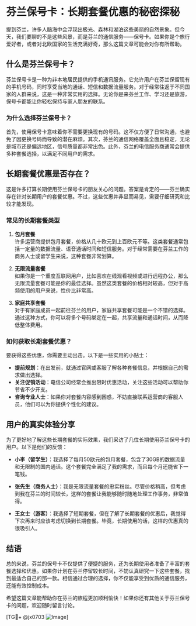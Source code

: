 # 芬兰保号卡：长期套餐优惠的秘密探秘

提到芬兰，许多人脑海中会浮现出极光、森林和湖泊这些美丽的自然景象。但今天，我们要聊的不是这些风景，而是芬兰的通信服务——保号卡。如果你是个旅行爱好者，或者对北欧国家的生活充满好奇，那么这篇文章可能会对你有所帮助。

## 什么是芬兰保号卡？

芬兰保号卡是一种为非本地居民提供的手机通讯服务。它允许用户在芬兰保留现有的手机号码，同时享受当地的通话、短信和数据流量服务。对于经常往返于不同国家的人群来说，这是一种非常实用的选择。无论你是来芬兰工作、学习还是旅游，保号卡都能让你轻松保持与家人朋友的联系。

### 为什么选择芬兰保号卡？

首先，使用保号卡意味着你不需要更换现有的号码。这不仅方便了日常沟通，也避免了因更换号码而导致的潜在麻烦。其次，芬兰的通信网络覆盖全面且稳定，无论是城市还是偏远地区，信号质量都非常出色。此外，芬兰的电信服务商通常会提供多种套餐选择，以满足不同用户的需求。

## 长期套餐优惠是否存在？

这是许多打算长期使用芬兰保号卡的朋友关心的问题。答案是肯定的——芬兰确实存在针对长期用户的套餐优惠。不过，这些优惠并非显而易见，需要仔细研究和比较才能发现。

### 常见的长期套餐类型

1. **包月套餐**  
   许多运营商提供包月套餐，价格从几十欧元到上百欧元不等。这类套餐通常包括一定量的数据流量、语音通话时间和短信服务。对于经常需要在芬兰工作的商务人士或留学生来说，这种套餐非常划算。

2. **无限流量套餐**  
   如果你是一个重度互联网用户，比如喜欢在线观看视频或进行远程办公，那么无限流量套餐可能是你的最佳选择。虽然这类套餐的价格相对较高，但对于高频使用的用户来说，性价比非常高。

3. **家庭共享套餐**  
   对于有家庭成员一起前往芬兰的用户，家庭共享套餐可能是一个不错的选择。通过这种方式，你可以将多个号码绑定在一起，共享流量和通话时间，从而降低整体费用。

### 如何获取长期套餐优惠？

要获得这些优惠，你需要主动出击。以下是一些实用的小贴士：

- **提前规划**：在出发前，就通过官网或客服了解各种套餐信息，并根据自己的需求做出选择。
- **关注促销活动**：电信公司经常会推出限时优惠活动，关注这些活动可以帮助你节省不少开支。
- **咨询专业人士**：如果你对套餐内容感到困惑，不妨直接联系运营商的客服人员，他们可以为你提供个性化的建议。

## 用户的真实体验分享

为了更好地了解这些长期套餐的实际效果，我们采访了几位长期使用芬兰保号卡的用户。以下是他们的反馈：

- **小李（留学生）**：我选择了每月50欧元的包月套餐，包含了30GB的数据流量和无限制的国内通话。这个套餐完全满足了我的需求，而且每个月还能省下一笔钱。
  
- **张先生（商务人士）**：我是无限流量套餐的忠实粉丝。尽管价格稍高，但考虑到我在芬兰的时间较长，这样的套餐让我能够随时随地处理工作事务，非常值得。

- **王女士（游客）**：我选择了短期套餐，但在了解了长期套餐的优惠后，我觉得下次再来时应该考虑切换到长期套餐。毕竟，长期使用的话，这样的优惠真的很吸引人。

## 结语

总的来说，芬兰的保号卡不仅提供了便捷的服务，还为长期使用者准备了丰富的套餐选择和优惠。如果你计划在芬兰停留较长时间，不妨认真研究一下这些套餐，找到最适合自己的那一款。相信通过合理的选择，你不仅能享受到优质的通信服务，还能有效控制成本。

希望这篇文章能帮助你在芬兰的旅程更加顺利愉快！如果你还有其他关于芬兰保号卡的问题，欢迎随时留言讨论。

[TG💪+ @jx0703 ![Image](https://github.com/user-attachments/assets/dbca1d08-cadb-493c-b0ec-ad6f7a83f270)]